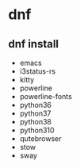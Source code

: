 # dnf
## dnf install
- emacs
- i3status-rs
- kitty
- powerline
- powerline-fonts
- python36
- python37
- python38
- python310
- qutebrowser
- stow
- sway
